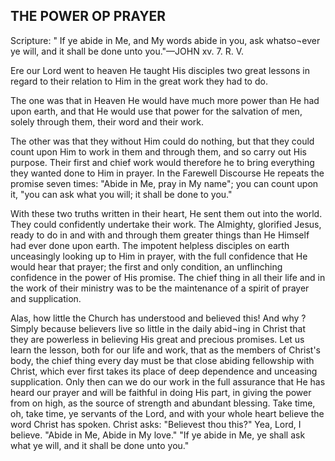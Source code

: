 ## THE POWER OP PRAYER ##

Scripture: " If ye abide in Me, and My words abide in you, ask whatso¬ever ye will, and it shall be done unto you."—JOHN xv. 7. R. V.



Ere our Lord went to heaven He taught His disciples two great lessons in regard to their relation to Him in the great work they had to do.



The one was that in Heaven He would have much more power than He had upon earth, and that He would use that power for the salvation of men, solely through them, their word and their work.



The other was that they without Him could do nothing, but that they could count upon Him to work in them and through them, and so carry out His purpose. Their first and chief work would therefore he to bring everything they wanted done to Him in prayer. In the Farewell Discourse He repeats the promise seven times: "Abide in Me, pray in My name"; you can count upon it, "you can ask what you will; it shall be done to you."



With these two truths written in their heart, He sent them out into the world. They could confidently undertake their work. The Almighty, glorified Jesus, ready to do in and with and through them greater things than He Himself had ever done upon earth. The impotent helpless disciples on earth unceasingly looking up to Him in prayer, with the full confidence that He would hear that prayer; the first and only condition, an unflinching confidence in the power of His promise. The chief thing in all their life and in the work of their ministry was to be the maintenance of a spirit of prayer and supplication.



Alas, how little the Church has understood and believed this! And why ? Simply because believers live so little in the daily abid¬ing in Christ that they are powerless in believing His great and precious promises. Let us learn the lesson, both for our life and work, that as the members of Christ's body, the chief thing every day must be that close abiding fellowship with Christ, which ever first takes its place of deep dependence and unceasing supplication. Only then can we do our work in the full assurance that He has heard our prayer and will be faithful in doing His part, in giving the power from on high, as the source of strength and abundant blessing. Take time, oh, take time, ye servants of the Lord, and with your whole heart believe the word Christ has spoken. Christ asks: "Believest thou this?" Yea, Lord, I believe. "Abide in Me, Abide in My love." "If ye abide in Me, ye shall ask what ye will, and it shall be done unto you."

